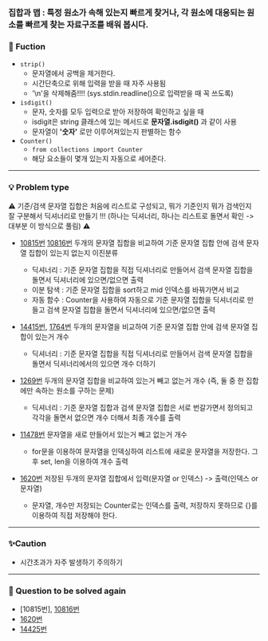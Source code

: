 ### 집합과 맵 : 특정 원소가 속해 있는지 빠르게 찾거나, 각 원소에 대응되는 원소를 빠르게 찾는 자료구조를 배워 봅시다.
### 🔎 Fuction
- `strip()`
    - 문자열에서 공백을 제거한다.
    - 시간단축으로 위해 입력을 받을 때 자주 사용됨
    - '\n'을 삭제해줌!!!! (sys.stdin.readline()으로 입력받을 때 꼭 쓰도록)
- `isdigit()`
    - 문자, 숫자를 모두 입력으로 받아 저장하여 확인하고 싶을 때
    - isdigit은 string 클래스에 있는 메서드로 **문자열.isdigit()** 과 같이 사용
    - 문자열이 **'숫자'** 로만 이루어져있는지 판별하는 함수
- `Counter()`
    - `from collections import Counter`
    - 해당 요소들이 몇개 있는지 자동으로 세어준다.
----------------------------------
### 💡 Problem type
⚠ 기준/검색 문자열 집합은 처음에 리스트로 구성되고, 뭐가 기준인지 뭐가 검색인지 잘 구분해서 딕셔너리로 만들기 !!! (하나는 딕셔너리, 하나는 리스트로 돌면서 확인 -> 대부분 이 방식으로 풀림) ⚠

- [10815번](https://www.acmicpc.net/problem/10815) [10816번](https://www.acmicpc.net/problem/10816) 두개의 문자열 집합을 비교하여 기준 문자열 집합 안에 검색 문자열 집합이 있는지 없는지 이진분류
    - 딕셔너리 : 기준 문자열 집합을 직접 딕셔너리로 만들어서 검색 문자열 집합을 돌면서 딕셔너리에 있으면/없으면 출력 
    - 이분 탐색 : 기준 문자열 집합을 sort하고 mid 인덱스를 바꿔가면서 비교
    - 자동 함수 : Counter을 사용하여 자동으로 기준 문자열 집합을 딕셔너리로 만들고 검색 문자열 집합을 돌면서 딕셔너리에 있으면/없으면 출력
    


- [14415번](https://www.acmicpc.net/problem/14415), [1764번](https://www.acmicpc.net/problem/1764) 두개의 문자열을 비교하여 기준 문자열 집합 안에 검색 문자열 집합이 있는거 개수
    - 딕셔너리 : 기준 문자열 집합을 직접 딕셔너리로 만들어서 검색 문자열 집합을 돌면서 딕셔너리에서의 있으면 개수 더하기


-  [1269번](https://www.acmicpc.net/problem/1269) 두개의 문자열 집합을 비교하여 있는거 빼고 없는거 개수 (즉, 둘 중 한 집합에만 속하는 원소를 구하는 문제)
    - 딕셔너리 : 기준 문자열 집합과 검색 문자열 집합은 서로 번갈가면서 정의되고 각각을 돌면서 없으면 개수 더해서 최종 개수를 출력


- [11478번](https://www.acmicpc.net/problem/11478) 문자열을 새로 만들어서 있는거 빼고 없는거 개수
    - for문을 이용하여 문자열을 인덱싱하여 리스트에 새로운 문자열을 저장한다. 그 후 set, len을 이용하여 개수 출력


- [1620번](https://www.acmicpc.net/problem/1620) 저장된 두개의 문자열 집합에서 입력(문자열 or 인덱스) -> 출력(인덱스 or 문자열) 
    - 문자열, 개수만 저장되는 Counter로는 인덱스를 출력, 저장하지 못하므로 {}를 이용하여 직접 저장해야 한다. 

----------------------------------
### ✨Caution
- 시간초과가 자주 발생하기 주의하기

----------------------------------
### 📌 Question to be solved again
- [10815번], [10816번](https://www.acmicpc.net/problem/10816)
- [1620번](https://www.acmicpc.net/problem/1620)
- [14425번](https://www.acmicpc.net/problem/14425)